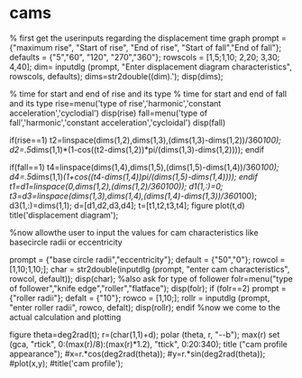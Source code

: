# cams
%     first get the userinputs regarding the displacement time graph
prompt = {"maximum rise", "Start of rise", "End of rise", "Start of fall","End of fall"};
defaults = {"5","60", "120", "270","360"};
rowscols = [1,5;1,10; 2,20; 3,30; 4,40];
dim= inputdlg (prompt, "Enter displacement diagram characteristics", rowscols, defaults);
dims=str2double((dim).');
disp(dims);

%      time for start and end of rise and its type
%      time for start and end of fall and its type
rise=menu('type of rise','harmonic','constant acceleration','cyclodial')
disp(rise)
fall=menu('type of fall','harmonic','constant acceleration','cycloidal')
disp(fall)  


if(rise==1)
   t2=linspace(dims(1,2),dims(1,3),(dims(1,3)-dims(1,2))/360*100);
   d2=.5*dims(1,1)*(1-cos((t2-dims(1,2))*pi/(dims(1,3)-dims(1,2))));
endif

if(fall==1)
   t4=linspace(dims(1,4),dims(1,5),(dims(1,5)-dims(1,4))/360*100);
   d4=.5*dims(1,1)*(1+cos((t4-dims(1,4))*pi/(dims(1,5)-dims(1,4))));
endif
t1=d1=linspace(0,dims(1,2),(dims(1,2)/360*100));
d1(1,:)=0;
t3=d3=linspace(dims(1,3),dims(1,4),(dims(1,4)-dims(1,3))/360*100);
d3(1,:)=dims(1,1);
d=[d1,d2,d3,d4];
t=[t1,t2,t3,t4];
figure
plot(t,d)
title('displacement diagram');










%now allowthe user to input the values for cam characteristics like basecircle radii or eccentricity

prompt = {"base circle radii","eccentricity"};
default = {"50","0"};
rowcol = [1,10;1,10;];
char = str2double(inputdlg (prompt, "enter cam characteristics", rowcol, default));
disp(char);
%also ask for type of follower
folr=menu("type of follower","knife edge","roller","flatface");
disp(folr);
if (folr==2)
   prompt = {"roller radii"};
   defalt = {"10"};
   rowco = [1,10;];
   rollr = inputdlg (prompt, "enter roller radii", rowco, defalt);
   disp(rollr);
 endif
 %now we come to the actual calculation and plotting
 
 

 figure
 theta=deg2rad(t);
 r=(char(1,1)+d);
   polar (theta, r, "--b");
   max(r)
 set (gca, "rtick", 0:(max(r)/8):(max(r)*1.2), "ttick", 0:20:340);
 title ("cam profile appearance");
 #x=r.*cos(deg2rad(theta));
 #y=r.*sin(deg2rad(theta));
 #plot(x,y);
 #title('cam profile');
